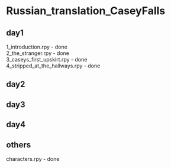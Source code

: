 # Russian_translation_CaseyFalls

day1
-
1_introduction.rpy - done <br>
2_the_stranger.rpy - done <br>
3_caseys_first_upskirt.rpy - done <br>
4_stripped_at_the_hallways.rpy - done <br>

day2
-

day3
-

day4
-

others
-
characters.rpy - done
